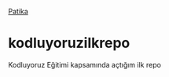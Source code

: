 [Patika](https://app.patika.dev/feza)

# kodluyoruzilkrepo
Kodluyoruz Eğitimi kapsamında açtığım ilk repo
